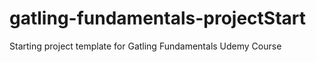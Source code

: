 # gatling-fundamentals-projectStart
Starting project template for Gatling Fundamentals Udemy Course
